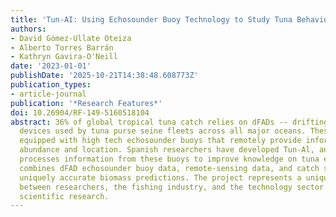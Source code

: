 ```yaml
---
title: 'Tun-AI: Using Echosounder Buoy Technology to Study Tuna Behaviour at Sea'
authors:
- David Gómez-Ullate Oteiza
- Alberto Torres Barrán
- Kathryn Gavira-O'Neill
date: '2023-01-01'
publishDate: '2025-10-21T14:38:48.608773Z'
publication_types:
- article-journal
publication: '*Research Features*'
doi: 10.26904/RF-149-5160518104
abstract: 36% of global tropical tuna catch relies on dFADs -- drifting fish aggregating
  devices used by tuna purse seine fleets across all major oceans. These dFADs are
  equipped with high tech echosounder buoys that remotely provide information on tuna
  abundance and location. Spanish researchers have developed Tun-Al, an AI tool that
  processes information from these buoys to improve knowledge on tuna ecology. Tun-AI
  combines dFAD echosounder buoy data, remote-sensing data, and catch statistics for
  uniquely accurate biomass predictions. The project represents a unique collaboration
  between researchers, the fishing industry, and the technology sector in favour of
  scientific research.
---
```

